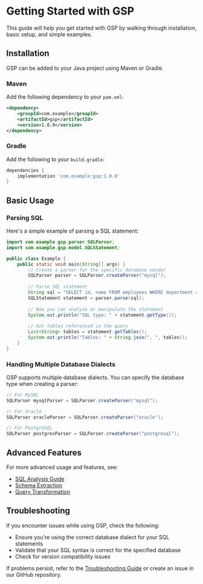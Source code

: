 # Getting Started with GSP

This guide will help you get started with GSP by walking through installation, basic setup, and simple examples.

## Installation

GSP can be added to your Java project using Maven or Gradle.

### Maven

Add the following dependency to your `pom.xml`:

```xml
<dependency>
    <groupId>com.example</groupId>
    <artifactId>gsp</artifactId>
    <version>1.0.0</version>
</dependency>
```

### Gradle

Add the following to your `build.gradle`:

```gradle
dependencies {
    implementation 'com.example:gsp:1.0.0'
}
```

## Basic Usage

### Parsing SQL

Here's a simple example of parsing a SQL statement:

```java
import com.example.gsp.parser.SQLParser;
import com.example.gsp.model.SQLStatement;

public class Example {
    public static void main(String[] args) {
        // Create a parser for the specific database vendor
        SQLParser parser = SQLParser.createParser("mysql");
        
        // Parse SQL statement
        String sql = "SELECT id, name FROM employees WHERE department = 'Engineering'";
        SQLStatement statement = parser.parse(sql);
        
        // Now you can analyze or manipulate the statement
        System.out.println("SQL type: " + statement.getType());
        
        // Get tables referenced in the query
        List<String> tables = statement.getTables();
        System.out.println("Tables: " + String.join(", ", tables));
    }
}
```

### Handling Multiple Database Dialects

GSP supports multiple database dialects. You can specify the database type when creating a parser:

```java
// For MySQL
SQLParser mysqlParser = SQLParser.createParser("mysql");

// For Oracle
SQLParser oracleParser = SQLParser.createParser("oracle");

// For PostgreSQL
SQLParser postgresParser = SQLParser.createParser("postgresql");
```

## Advanced Features

For more advanced usage and features, see:

- [SQL Analysis Guide](advanced-sql-analysis.md)
- [Schema Extraction](schema-extraction.md)
- [Query Transformation](query-transformation.md)

## Troubleshooting

If you encounter issues while using GSP, check the following:

- Ensure you're using the correct database dialect for your SQL statements
- Validate that your SQL syntax is correct for the specified database
- Check for version compatibility issues

If problems persist, refer to the [Troubleshooting Guide](troubleshooting.md) or create an issue in our GitHub repository. 